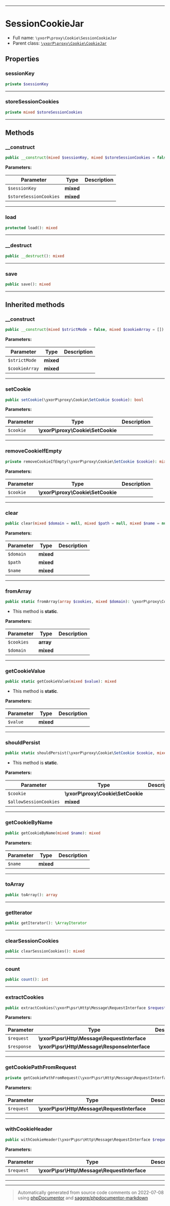 ***

# SessionCookieJar





* Full name: `\yxorP\proxy\Cookie\SessionCookieJar`
* Parent class: [`\yxorP\proxy\Cookie\CookieJar`](./CookieJar.md)



## Properties


### sessionKey



```php
private $sessionKey
```






***

### storeSessionCookies



```php
private mixed $storeSessionCookies
```






***

## Methods


### __construct



```php
public __construct(mixed $sessionKey, mixed $storeSessionCookies = false): mixed
```








**Parameters:**

| Parameter | Type | Description |
|-----------|------|-------------|
| `$sessionKey` | **mixed** |  |
| `$storeSessionCookies` | **mixed** |  |




***

### load



```php
protected load(): mixed
```











***

### __destruct



```php
public __destruct(): mixed
```











***

### save



```php
public save(): mixed
```











***


## Inherited methods


### __construct



```php
public __construct(mixed $strictMode = false, mixed $cookieArray = []): mixed
```








**Parameters:**

| Parameter | Type | Description |
|-----------|------|-------------|
| `$strictMode` | **mixed** |  |
| `$cookieArray` | **mixed** |  |




***

### setCookie



```php
public setCookie(\yxorP\proxy\Cookie\SetCookie $cookie): bool
```








**Parameters:**

| Parameter | Type | Description |
|-----------|------|-------------|
| `$cookie` | **\yxorP\proxy\Cookie\SetCookie** |  |




***

### removeCookieIfEmpty



```php
private removeCookieIfEmpty(\yxorP\proxy\Cookie\SetCookie $cookie): mixed
```








**Parameters:**

| Parameter | Type | Description |
|-----------|------|-------------|
| `$cookie` | **\yxorP\proxy\Cookie\SetCookie** |  |




***

### clear



```php
public clear(mixed $domain = null, mixed $path = null, mixed $name = null): mixed
```








**Parameters:**

| Parameter | Type | Description |
|-----------|------|-------------|
| `$domain` | **mixed** |  |
| `$path` | **mixed** |  |
| `$name` | **mixed** |  |




***

### fromArray



```php
public static fromArray(array $cookies, mixed $domain): \yxorP\proxy\Cookie\CookieJar
```



* This method is **static**.




**Parameters:**

| Parameter | Type | Description |
|-----------|------|-------------|
| `$cookies` | **array** |  |
| `$domain` | **mixed** |  |




***

### getCookieValue



```php
public static getCookieValue(mixed $value): mixed
```



* This method is **static**.




**Parameters:**

| Parameter | Type | Description |
|-----------|------|-------------|
| `$value` | **mixed** |  |




***

### shouldPersist



```php
public static shouldPersist(\yxorP\proxy\Cookie\SetCookie $cookie, mixed $allowSessionCookies = false): bool
```



* This method is **static**.




**Parameters:**

| Parameter | Type | Description |
|-----------|------|-------------|
| `$cookie` | **\yxorP\proxy\Cookie\SetCookie** |  |
| `$allowSessionCookies` | **mixed** |  |




***

### getCookieByName



```php
public getCookieByName(mixed $name): mixed
```








**Parameters:**

| Parameter | Type | Description |
|-----------|------|-------------|
| `$name` | **mixed** |  |




***

### toArray



```php
public toArray(): array
```











***

### getIterator



```php
public getIterator(): \ArrayIterator
```











***

### clearSessionCookies



```php
public clearSessionCookies(): mixed
```











***

### count



```php
public count(): int
```











***

### extractCookies



```php
public extractCookies(\yxorP\psr\Http\Message\RequestInterface $request, \yxorP\psr\Http\Message\ResponseInterface $response): mixed
```








**Parameters:**

| Parameter | Type | Description |
|-----------|------|-------------|
| `$request` | **\yxorP\psr\Http\Message\RequestInterface** |  |
| `$response` | **\yxorP\psr\Http\Message\ResponseInterface** |  |




***

### getCookiePathFromRequest



```php
private getCookiePathFromRequest(\yxorP\psr\Http\Message\RequestInterface $request): string
```








**Parameters:**

| Parameter | Type | Description |
|-----------|------|-------------|
| `$request` | **\yxorP\psr\Http\Message\RequestInterface** |  |




***

### withCookieHeader



```php
public withCookieHeader(\yxorP\psr\Http\Message\RequestInterface $request): \yxorP\psr\Http\Message\RequestInterface
```








**Parameters:**

| Parameter | Type | Description |
|-----------|------|-------------|
| `$request` | **\yxorP\psr\Http\Message\RequestInterface** |  |




***


***
> Automatically generated from source code comments on 2022-07-08 using [phpDocumentor](http://www.phpdoc.org/) and [saggre/phpdocumentor-markdown](https://github.com/Saggre/phpDocumentor-markdown)

